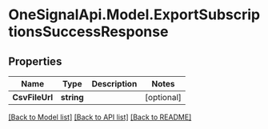 # OneSignalApi.Model.ExportSubscriptionsSuccessResponse

## Properties

Name | Type | Description | Notes
------------ | ------------- | ------------- | -------------
**CsvFileUrl** | **string** |  | [optional] 

[[Back to Model list]](../README.md#documentation-for-models) [[Back to API list]](../README.md#documentation-for-api-endpoints) [[Back to README]](../README.md)

